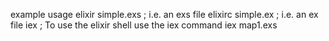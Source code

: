 example usage
elixir  simple.exs   ; i.e. an exs file
elixirc simple.ex    ; i.e. an ex  file
iex                  ; To use the elixir shell use the iex command
iex map1.exs

